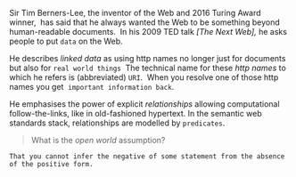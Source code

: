 Sir Tim Berners-Lee, the inventor of the Web and 2016 Turing Award winner,  has said that he always wanted the Web to be something beyond human-readable documents.  In his 2009 TED talk _[The Next Web],_ he asks people to put `data` on the Web.  

He describes _linked data_ as using http names no longer just for documents but also for `real world things`  The technical name for these _http names_ to which he refers is (abbreviated) `URI`.  When you resolve one of those http names you get  `important information back`.   

He emphasises the power of explicit _relationships_ allowing computational follow-the-links, like in old-fashioned hypertext. In the semantic web standards stack, relationships are modelled by `predicates`.

> What is the _open world_ assumption?

```
That you cannot infer the negative of some statement from the absence of the positive form.
```


